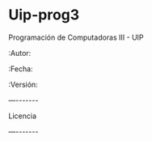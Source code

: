 # Uip-prog3
Programación de Computadoras III - UIP

:Autor: <ELIECER SAMANIEGO>

:Fecha: <fecha>

:Versión: <version>


<descripcion>


—-------

Licencia

—-------

<licencia>
